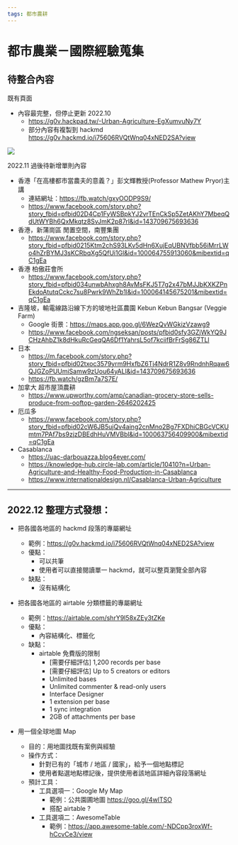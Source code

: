 ```yaml
---
tags: 都市農耕
---
```


# 都市農業－國際經驗蒐集

## 待整合內容

既有頁面
- 內容最完整，但停止更新 2022.10
    - https://g0v.hackpad.tw/-Urban-Agriculture-EgXumvuNy7Y
    - 部分內容有複製到 hackmd https://g0v.hackmd.io/i75606RVQtWnq04xNED2SA?view

![](https://s3-ap-northeast-1.amazonaws.com/g0v-hackmd-images/uploads/upload_34dfc7e70ea9fc6f0ba91eb8e870edb2.png)


2022.11 過後待新增單則內容 
- 香港「在高樓都市當農夫的意義？」彭文輝教授(Professor Mathew Pryor)主講
    - 連結網址：https://fb.watch/gxyOODP9S9/
    - https://www.facebook.com/story.php?story_fbid=pfbid02D4Cp1FyWSBpkYJ2vrTEnCkSp5ZetAKhY7MbeqQdUtWYBh6QxMkqtz8SvJmK2p87rl&id=143709675693636
- 香港，新蒲崗區 閒置空間，南豐集團
    - https://www.facebook.com/story.php?story_fbid=pfbid0215Ktm2chS93LKv5dHn6XujEqUBNVfbb56iMrrLWo4hZrBYMJ3sKCRbqXg5QfUi1Gl&id=100064755913060&mibextid=qC1gEa
- 香港 柏傲莊會所
    - https://www.facebook.com/story.php?story_fbid=pfbid034unwbAhxgh8AvMsFKJ5T7g2x47bMJJbKXKZPnEkdoAtutqCckc7su8Pwrk9WhZb1l&id=100064145675201&mibextid=qC1gEa
- 吉隆坡，輸電線路沿線下方的坡地社區農園 Kebun Kebun Bangsar (Veggie Farm)
    - Google 街景：https://maps.app.goo.gl/6WezQvWGkizVzawg9
    - https://www.facebook.com/ngseksan/posts/pfbid0sfy3GZjWkYQ9JCHzAhbZ1k8dHkuRcGeqQA6Df1YahrsL5of7kciifBrFrSg86ZTLl
- 日本
    - https://m.facebook.com/story.php?story_fbid=pfbid02txoc3579yrm9HxfbZ6Tj4NdrR1Z8v9RndnhRqaw6QJGZoPUUmiSamw9zUou64yALl&id=143709675693636
    - https://fb.watch/gzBm7a7S7E/
- 加拿大 超市屋頂農耕
    - https://www.upworthy.com/amp/canadian-grocery-store-sells-produce-from-ooftop-garden-2646202425
- 厄瓜多
    - https://www.facebook.com/story.php?story_fbid=pfbid02cW6JB5ujQv4aing2cnMno2Bg7FXDhiCBGcVCKUmtm7PAf7bs9zjzDBEdhHuVMVBbl&id=100063756409900&mibextid=qC1gEa
- Casablanca
    - https://uac-darbouazza.blog4ever.com/
    - https://knowledge-hub.circle-lab.com/article/10410?n=Urban-Agriculture-and-Healthy-Food-Production-in-Casablanca
    - https://www.internationaldesign.nl/Casablanca-Urban-Agriculture

---

## 2022.12 整理方式發想：
 
- 把各國各地區的 hackmd 段落的專屬網址
    - 範例：https://g0v.hackmd.io/i75606RVQtWnq04xNED2SA?view
    - 優點：
        - 可以共筆
        - 使用者可以直接閱讀單一 hackmd，就可以整頁瀏覽全部內容
    - 缺點：
        - 沒有結構化
- 把各國各地區的 airtable 分類標籤的專屬網址
    - 範例：https://airtable.com/shrY9I58xZEy3tZKe
    - 優點：
        - 內容結構化、標籤化
    - 缺點：
        - airtable 免費版的限制
            - [需要仔細評估] 1,200 records per base
            - [需要仔細評估] Up to 5 creators or editors
            - Unlimited bases
            - Unlimited commenter & read-only users
            - Interface Designer
            - 1 extension per base
            - 1 sync integration
            - 2GB of attachments per base

- 用一個全球地圖 Map 
    - 目的：用地圖找既有案例與經驗
    - 操作方式：
        - 針對已有的「城市 / 地區 / 國家」，給予一個地點標記
        - 使用者點選地點標記後，提供使用者該地區詳細內容段落網址
    - 預計工具：
        - 工具選項一：Google My Map 
            - 範例：公共園圃地圖 https://goo.gl/4wlTSO
            - 搭配 airtable ?
        - 工具選項二：AwesomeTable 
            - 範例：https://app.awesome-table.com/-NDCpp3roxWf-hCcvCe3/view





